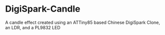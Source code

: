 # DigiSpark-Candle
A candle effect created using an ATTiny85 based Chinese DigiSpark Clone, an LDR, and a PL9832 LED
